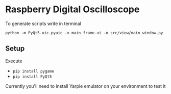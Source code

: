 # Raspberry Digital Oscilloscope

To generate scripts write in terminal
```shell
python -m PyQt5.uic.pyuic -x main_frame.ui -o src/view/main_window.py
```

## Setup

Execute

* ```pip install pygame```
* ```pip install PyQt5```

Currently you'll need to install Yarpie emulator on your environment to test it
